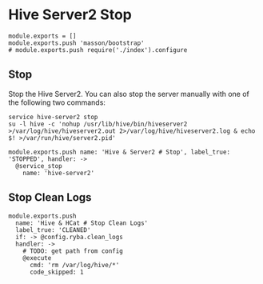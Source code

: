 
# Hive Server2 Stop

    module.exports = []
    module.exports.push 'masson/bootstrap'
    # module.exports.push require('./index').configure

## Stop

Stop the Hive Server2. You can also stop the server manually with one of
the following two commands:

```
service hive-server2 stop
su -l hive -c 'nohup /usr/lib/hive/bin/hiveserver2 >/var/log/hive/hiveserver2.out 2>/var/log/hive/hiveserver2.log & echo $! >/var/run/hive/server2.pid'
```

    module.exports.push name: 'Hive & Server2 # Stop', label_true: 'STOPPED', handler: ->
      @service_stop
        name: 'hive-server2'

## Stop Clean Logs

    module.exports.push
      name: 'Hive & HCat # Stop Clean Logs'
      label_true: 'CLEANED'
      if: -> @config.ryba.clean_logs
      handler: ->
        # TODO: get path from config
        @execute
          cmd: 'rm /var/log/hive/*'
          code_skipped: 1
